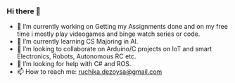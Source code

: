### Hi there 👋

- 🔭 I’m currently working on Getting my Assignments done and on my free time i mostly play videogames and binge watch series or code.
- 🌱 I’m currently learning CS Majoring in AI.
- 👯 I’m looking to collaborate on Arduino/C projects on IoT and smart Electronics, Robots, Autonomous RC etc.
- 🤔 I’m looking for help with C# and ROS.
- 📫 How to reach me: ruchika.dezoysa@gmail.com


